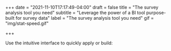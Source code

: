 +++
date = "2021-11-10T17:17:49-04:00"
draft = false
title = "The survey analysis tool you need"
subtitle = "Leverage the power of a BI tool purpose-built for survey data"
label = "The survey analysis tool you need"
gif = "img/stat-speed.gif"

+++

Use the intuitive interface to quickly apply or build:

